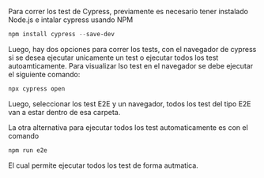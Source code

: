 Para correr los test de Cypress, previamente es necesario tener instalado Node.js e intalar cypress usando NPM

```powershell
npm install cypress --save-dev
```
Luego, hay dos opciones para correr los tests, con el navegador de cypress si se desea ejecutar unicamente un test o ejecutar todos los test autoamticamente.
Para visualizar lso test en el navegador se debe ejecutar el siguiente comando:
```powershell
npx cypress open
```

Luego, seleccionar los test E2E y un navegador, todos los test del tipo E2E van a estar dentro de esa carpeta.

La otra alternativa para ejecutar todos los test automaticamente es con el comando
```powershell
npm run e2e
```

El cual permite ejecutar todos los test de forma autmatica.